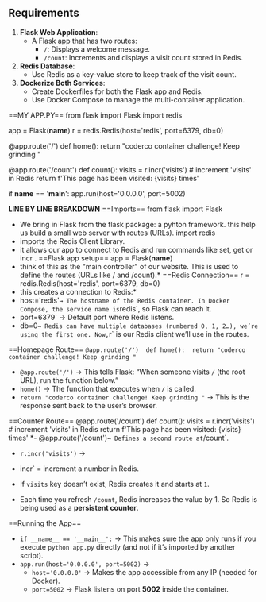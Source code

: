 ## Requirements

1. **Flask Web Application**:
    - A Flask app that has two routes:
        - `/`: Displays a welcome message.
        - `/count`: Increments and displays a visit count stored in Redis.
2. **Redis Database**:
    - Use Redis as a key-value store to keep track of the visit count.
3. **Dockerize Both Services**:
    - Create Dockerfiles for both the Flask app and Redis.
    - Use Docker Compose to manage the multi-container application.
 
 ==MY APP.PY== 
from flask import Flask
import redis

app = Flask(__name__)
r = redis.Redis(host='redis', port=6379, db=0)

@app.route('/')
def home():
    return "coderco container challenge! Keep grinding "

@app.route('/count')
def count():
     visits = r.incr('visits')  # increment 'visits' in Redis
     return f'This page has been visited: {visits} times'

if  __name__ == '__main__':
    app.run(host='0.0.0.0', port=5002)

**LINE BY LINE BREAKDOWN** 
==Imports==
from flask import Flask
* We bring in Flask from the flask package: a pyhton framework. this help us build a small web server with routes (URLs).
import redis
* imports the Redis Client Library. 
* it allows our app to connect to Redis and run commands like set, get or incr .
==Flask app setup==
app = Flask(__name__)
* think of this as the "main controller" of our website. This is used to define the routes (URLs like / and /count).*
==Redis Connection==
r = redis.Redis(host='redis', port=6379, db=0)
* this creates a connection to Redis:*
* host='redis'` → The hostname of the Redis container. In Docker Compose, the service name is `redis`, so Flask can reach it.    
* port=6379` → Default port where Redis listens.    
* db=0` → Redis can have multiple databases (numbered 0, 1, 2…), we’re using the first one.
Now, `r` is our Redis client we’ll use in the routes.

==Homepage Route==
`@app.route('/') 
def home(): 
	return "coderco container challenge! Keep grinding "`

- `@app.route('/')` → This tells Flask: “When someone visits `/` (the root URL), run the function below.”
- `home()` → The function that executes when `/` is called.
- `return "coderco container challenge! Keep grinding "` → This is the response sent back to the user’s browser.

==Counter Route==
@app.route('/count')
def count():
     visits = r.incr('visits')  # increment 'visits' in Redis
     return f'This page has been visited: {visits} times' 
*- @app.route('/count')` → Defines a second route at `/count`.
- `r.incr('visits')` →
* incr` = increment a number in Redis.    
- If `visits` key doesn’t exist, Redis creates it and starts at `1`.    
*  Each time you refresh `/count`, Redis increases the value by 1.
So Redis is being used as a **persistent counter**.

 ==Running the App==

- `if __name__ == '__main__':` → This makes sure the app only runs if you execute `python app.py` directly (and not if it’s imported by another script).
- `app.run(host='0.0.0.0', port=5002)` →
    - `host='0.0.0.0'` → Makes the app accessible from any IP (needed for Docker).
    - `port=5002` → Flask listens on port **5002** inside the container.